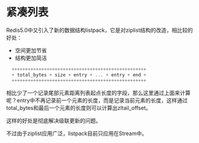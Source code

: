 # 紧凑列表

  Redis5.0中又引入了新的数据结构listpack，它是对ziplist结构的改造，相比较的好处：

  - 空间更加节省
  - 结构更加简洁

```js
  ++++++++++++++++++++++++++++++++++++++++++++++++++
  + total_bytes + size + entry + ... + entry + end +
  ++++++++++++++++++++++++++++++++++++++++++++++++++
```

  相比少了一个记录尾部元素距离列表起点长度的字段，那么这里通过上面来计算呢？entry中不再记录前一个元素的长度，而是记录当前元素的长度，这样通过total_bytes和最后一个元素的长度则可以计算出zltail_offset。

  这样的好处是彻底解决级联更新的问题。

  不过由于ziplist应用广泛，listpack目前只应用在Stream中。